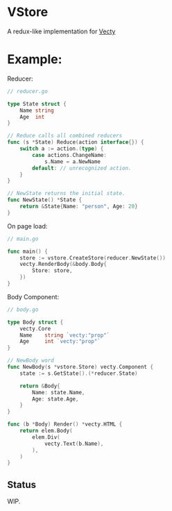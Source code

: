 # VStore

A redux-like implementation for [Vecty](https://www.github.com/gopherjs/vecty)

# Example:

Reducer: 

```go
// reducer.go

type State struct {
    Name string
    Age  int
}

// Reduce calls all combined reducers
func (s *State) Reduce(action interface{}) {
	switch a := action.(type) {
        case actions.ChangeName:
            s.Name = a.NewName
        default: // unrecognized action.
    }
}

// NewState returns the initial state. 
func NewState() *State {
    return &State{Name: "person", Age: 20}
}
```

On page load: 

```go
// main.go

func main() {
	store := vstore.CreateStore(reducer.NewState())
	vecty.RenderBody(&body.Body{
		Store: store,
	})
}
```

Body Component: 

```go
// body.go

type Body struct {
    vecty.Core
    Name    string `vecty:"prop"`
    Age     int `vecty:"prop"`
}

// NewBody word
func NewBody(s *vstore.Store) vecty.Component {
    state := s.GetState().(*reducer.State)

    return &Body{
        Name: state.Name,
        Age: state.Age,
    }
}

func (b *Body) Render() *vecty.HTML {
    return elem.Body(
        elem.Div(
            vecty.Text(b.Name),
        ),
    )
}
```

## Status 

WIP.